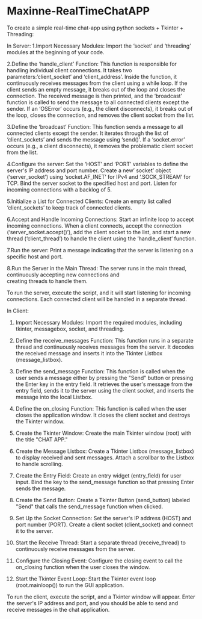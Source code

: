 # Maxinne-RealTimeChatAPP

 To create a simple real-time chat-app using python sockets + Tkinter + Threading:

In Server:
1.Import Necessary Modules:
	Import the ‘socket’ and ‘threading’ modules at the beginning of your code.

2.Define the ‘handle_client’ Function:
  This function is responsible for handling individual client connections. It takes two parameters:’client_socket’ and ‘client_address’.
  Inside the function, it continuously receives messages from the client using a while loop.
  If the client sends an empty message, it breaks out of the loop and closes the connection.
  The received message is then printed, and the ‘broadcast’ function is called to send the message to all connected clients except the sender.
  If an ‘OSError’ occurs (e.g., the client disconnects), it breaks out of the loop, closes the connection, and removes the client socket from the list.

3.Define the ‘broadcast’ Function:
  This function sends a message to all connected clients except the sender.
  It iterates through the list of  ‘client_sockets’  and sends the message using ‘send()’.
  If a ‘socket.error’ occurs (e.g., a client disconnects), it removes the problematic client socket from the list.

4.Configure the server:
  Set the ‘HOST’ and ‘PORT’ variables to define the server's IP address and port number.
  Create a new’ socket’ object (‘server_socket’) using ‘socket.AF_INET’ for IPv4 and ‘.SOCK_STREAM’ for TCP.
  Bind the server socket to the specified host and port.
  Listen for incoming connections with a backlog of 5.

5.Initialize a List for Connected Clients:
  Create an empty list called ‘client_sockets’ to keep track of connected clients.

6.Accept and Handle Incoming Connections:
  Start an infinite loop to accept incoming connections.
  When a client connects, accept the connection (‘server_socket.accept()’), add the client socket to the list, and start a new thread (‘client_thread’) to handle the client using the ‘handle_client’ function.

7.Run the server:
  Print a message indicating that the server is listening on a specific host and port.

8.Run the Server in the Main Thread:
  The server runs in the main thread, continuously accepting new connections and       
    creating threads to handle them.
    
To run the server, execute the script, and it will start listening for incoming connections. Each connected client will be handled in a separate thread.



In Client:
1. Import Necessary Modules:
  Import the required modules, including tkinter, messagebox, socket, and threading.

2. Define the receive_messages Function:
  This function runs in a separate thread and continuously receives messages from the server.
  It decodes the received message and inserts it into the Tkinter Listbox (message_listbox).

3. Define the send_message Function:
  This function is called when the user sends a message either by pressing the "Send" button or pressing the Enter key in the entry field.
  It retrieves the user's message from the entry field, sends it to the server using the client socket, and inserts the message into the local Listbox.

4. Define the on_closing Function:
  This function is called when the user closes the application window.
  It closes the client socket and destroys the Tkinter window.

5. Create the Tkinter Window:
  Create the main Tkinter window (root) with the title "CHAT APP."

6. Create the Message Listbox:
  Create a Tkinter Listbox (message_listbox) to display received and sent messages.
  Attach a scrollbar to the Listbox to handle scrolling.

7. Create the Entry Field:
  Create an entry widget (entry_field) for user input.
  Bind the <Return> key to the send_message function so that pressing Enter sends the message.

8. Create the Send Button:
  Create a Tkinter Button (send_button) labeled "Send" that calls the send_message function when clicked.

9. Set Up the Socket Connection:
  Set the server's IP address (HOST) and port number (PORT).
  Create a client socket (client_socket) and connect it to the server.

10. Start the Receive Thread:
  Start a separate thread (receive_thread) to continuously receive messages from the server.

11. Configure the Closing Event:
  Configure the closing event to call the on_closing function when the user closes the window.

12. Start the Tkinter Event Loop:
  Start the Tkinter event loop (root.mainloop()) to run the GUI application.

To run the client, execute the script, and a Tkinter window will appear. Enter the server's IP address and port, and you should be able to send and receive messages in the chat application. 
